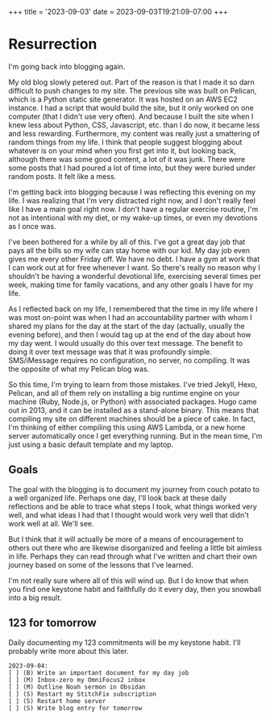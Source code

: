 +++
title = '2023-09-03'
date = 2023-09-03T19:21:09-07:00
+++

# Resurrection

I'm going back into blogging again.

My old blog slowly petered out. Part of the reason is that I made it so darn difficult to push changes to my site. The previous site was built on Pelican, which is a Python static site generator. It was hosted on an AWS EC2 instance. I had a script that would build the site, but it only worked on one computer (that I didn't use very often). And because I built the site when I knew less about Python, CSS, Javascript, etc. than I do now, it became less and less rewarding. Furthermore, my content was really just a smattering of random things from my life. I think that people suggest blogging about whatever is on your mind when you first get into it, but looking back, although there was some good content, a lot of it was junk. There were some posts that I had poured a lot of time into, but they were buried under random posts. It felt like a mess.

I'm getting back into blogging because I was reflecting this evening on my life. I was realizing that I'm very distracted right now, and I don't really feel like I have a main goal right now. I don't have a regular exercise routine, I'm not as intentional with my diet, or my wake-up times, or even my devotions as I once was.

I've been bothered for a while by all of this. I've got a great day job that pays all the bills so my wife can stay home with our kid. My day job even gives me every other Friday off. We have no debt. I have a gym at work that I can work out at for free whenever I want. So there's really no reason why I shouldn't be having a wonderful devotional life, exercising several times per week, making time for family vacations, and any other goals I have for my life.

As I reflected back on my life, I remembered that the time in my life where I was most on-point was when I had an accountability partner with whom I shared my plans for the day at the start of the day (actually, usually the evening before), and then I would tag up at the end of the day about how my day went. I would usually do this over text message. The benefit to doing it over text message was that it was profoundly simple. SMS/iMessage requires no configuration, no server, no compiling. It was the opposite of what my Pelican blog was.

So this time, I'm trying to learn from those mistakes. I've tried Jekyll, Hexo, Pelican, and all of them rely on installing a big runtime engine on your machine (Ruby, Node.js, or Python) with associated packages. Hugo came out in 2013, and it can be installed as a stand-alone binary. This means that compiling my site on different machines should be a piece of cake. In fact, I'm thinking of either compiling this using AWS Lambda, or a new home server automatically once I get everything running. But in the mean time, I'm just using a basic default template and my laptop.

## Goals

The goal with the blogging is to document my journey from couch potato to a well organized life. Perhaps one day, I'll look back at these daily reflections and be able to trace what steps I took, what things worked very well, and what ideas I had that I thought would work very well that didn't work well at all. We'll see.

But I think that it will actually be more of a means of encouragement to others out there who are likewise disorganized and feeling a little bit aimless in life. Perhaps they can read through what I've written and chart their own journey based on some of the lessons that I've learned.

I'm not really sure where all of this will wind up. But I do know that when you find one keystone habit and faithfully do it every day, then you snowball into a big result.

## 123 for tomorrow

Daily documenting my 123 commitments will be my keystone habit.  I'll probably write more about this later.

```
2023-09-04:
[ ] (B) Write an important document for my day job
[ ] (M) Inbox-zero my OmniFocus2 inbox
[ ] (M) Outline Noah sermon in Obsidan
[ ] (S) Restart my StitchFix subscription
[ ] (S) Restart home server
[ ] (S) Write blog entry for tomorrow

```
